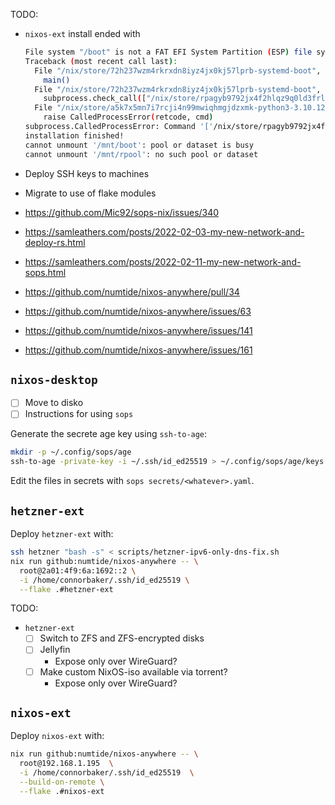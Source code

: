 TODO:

- `nixos-ext` install ended with

    ```bash
    File system "/boot" is not a FAT EFI System Partition (ESP) file system.
    Traceback (most recent call last):
      File "/nix/store/72h237wzm4rkrxdn8iyz4jx0kj57lprb-systemd-boot", line 341, in <module>
        main()
      File "/nix/store/72h237wzm4rkrxdn8iyz4jx0kj57lprb-systemd-boot", line 258, in main
        subprocess.check_call(["/nix/store/rpagyb9792jx4f2hlqz9q0ld3frlzxq5-systemd-253.6/bin/bootctl", "--esp-path=/boot"] + bootctl_flags + ["install"])
      File "/nix/store/a5k7x5mn7i7rcji4n99mwiqhmgjdzxmk-python3-3.10.12/lib/python3.10/subprocess.py", line 369, in check_call
        raise CalledProcessError(retcode, cmd)
    subprocess.CalledProcessError: Command '['/nix/store/rpagyb9792jx4f2hlqz9q0ld3frlzxq5-systemd-253.6/bin/bootctl', '--esp-path=/boot', '--no-variables', 'install']' returned non-zero exit status 1.
    installation finished!
    cannot unmount '/mnt/boot': pool or dataset is busy
    cannot unmount '/mnt/rpool': no such pool or dataset
    ```

- Deploy SSH keys to machines
- Migrate to use of flake modules
- <https://github.com/Mic92/sops-nix/issues/340>
- <https://samleathers.com/posts/2022-02-03-my-new-network-and-deploy-rs.html>
- <https://samleathers.com/posts/2022-02-11-my-new-network-and-sops.html>
- <https://github.com/numtide/nixos-anywhere/pull/34>
- <https://github.com/numtide/nixos-anywhere/issues/63>
- <https://github.com/numtide/nixos-anywhere/issues/141>
- <https://github.com/numtide/nixos-anywhere/issues/161>

## `nixos-desktop`

- [ ] Move to disko
- [ ] Instructions for using `sops`

Generate the secrete age key using `ssh-to-age`:

```bash
mkdir -p ~/.config/sops/age
ssh-to-age -private-key -i ~/.ssh/id_ed25519 > ~/.config/sops/age/keys.txt
```

Edit the files in secrets with `sops secrets/<whatever>.yaml`.

## `hetzner-ext`

Deploy `hetzner-ext` with:

```bash
ssh hetzner "bash -s" < scripts/hetzner-ipv6-only-dns-fix.sh
nix run github:numtide/nixos-anywhere -- \
  root@2a01:4f9:6a:1692::2 \
  -i /home/connorbaker/.ssh/id_ed25519 \
  --flake .#hetzner-ext
```

TODO:

- `hetzner-ext`
  - [ ] Switch to ZFS and ZFS-encrypted disks
  - [ ] Jellyfin
    - Expose only over WireGuard?
  - [ ] Make custom NixOS-iso available via torrent?
    - Expose only over WireGuard?

## `nixos-ext`

Deploy `nixos-ext` with:

```bash
nix run github:numtide/nixos-anywhere -- \
  root@192.168.1.195  \
  -i /home/connorbaker/.ssh/id_ed25519  \
  --build-on-remote \
  --flake .#nixos-ext
```
